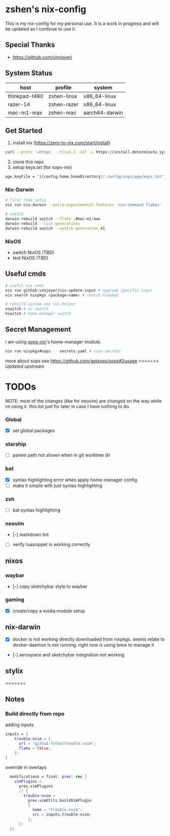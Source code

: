 # zshen's nix-config

This is my nix-config for my personal use. It is a work in progress and will be updated as I continue to use it.

## Special Thanks

- https://github.com/vimjoyer/

## System Status

| host          | profile     | system         |
| ------------- | ----------- | -------------- |
| thinkpad-t480 | zshen-linux | x86_64-linux   |
| razer-14      | zshen-razer | x86_64-linux   |
| mac-m1-max    | zshen-mac   | aarch64-darwin |

## Get Started

1. install nix (https://zero-to-nix.com/start/install)

```bash
curl --proto '=https' --tlsv1.2 -sSf -L https://install.determinate.systems/nix | sh -s -- install
```

2. clone this repo
3. setup keys.txt (for sops-nix)

```nix
age.keyFile = "${config.home.homeDirectory}/.config/sops/age/keys.txt";
```

### Nix-Darwin

```bash
# first time setup
nix run nix-darwin --extra-experimental-features 'nix-command flakes' -- switch --flake .#mac-m1-max

# switch
darwin-rebuild switch --flake .#mac-m1-max
darwin-rebuild --list-generations
darwin-rebuild switch --switch-generation 41
```

### NixOS

- switch NixOS (TBD)
- test NixOS (TBD)

## Useful cmds

```bash
# useful nix cmds
nix run github:vimjoyer/nix-update-input # upgrade specific input
nix search nixpkgs <package-name> # search nixpkgs

# rebuild system use nix-helper
oswitch # os switch
hswitch # home-manager switch
```

## Secret Management

I am using [sops-nix](https://github.com/Mic92/sops-nix)'s home-manager module.

```bash
nix run nixpkgs#sops -- secrets.yaml # view secrets
```

more about sops see https://github.com/getsops/sops#2usage
<<<<<<< Updated upstream

# TODOs

NOTE: most of the changes (like for neovim) are changed on the way while im using it. this list just for later in case I have nothing to do.

### Global

- [x] set global packages

### starship

- [ ] parent path not shown when in git worktree dir

### bat

- [x] syntax highlighting error when apply home-manager config
- [ ] make it simple with just syntax highlighting

### zsh

- [ ] bat syntax highlighting

### neovim

- [-] markdown lint
- [ ] verify luasnippet is working correctly

## nixos

### waybar

- [-] copy sketchybar style to waybar

### gaming

- [x] create/copy a nvidia module setup

## nix-darwin

- [x] docker is not working directly downloaded from nixpkgs. seems relate to docker-daemon is not running. right now is using brew to manage it
- [-] aerospace and sketchybar integration not working

## stylix

=======

## Notes

### Build directly from repo

adding inputs

```nix
inputs = {
    trouble-nvim = {
      url = "github:folke/trouble.nvim";
      flake = false;
    };
}
```

override in overlays

```nix
  modifications = final: prev: rec {
    vimPlugins =
      prev.vimPlugins
      // {
        trouble-nvim =
          prev.vimUtils.buildVimPlugin
          {
            name = "trouble.nvim";
            src = inputs.trouble-nvim;
          };
      };
  };
```
